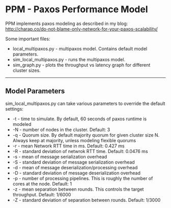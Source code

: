 # PPM - Paxos Performance Model

PPM implements paxos modeling as described in my blog: http://charap.co/do-not-blame-only-network-for-your-paxos-scalability/

Some important files:
 
* local_multipaxos.py - multipaxos model. Contains default model parameters.
* sim_local_multipaxos.py - runs the multipaxos model. 
* sim_graph.py - plots the throughput vs latency graph for different cluster sizes.

------

## Model Parameters ##
sim_local_multipaxos.py can take various parameters to override the default settings:
* -t - time to simulate. By default, 60 seconds of paxos runtime is modeled
* -N - number of nodes in the cluster. Default: 3
* -q - Quorum size. By default majority quorum for given cluster size N. Always keep at majority, unless modeling flexible quorums
* -r - mean Network RTT time in ms. Default: 0.427 ms
* -R - standard deviation of netwrok RTT time. Default: 0.0476 ms
* -s - mean of message serialization overhead
* -S - standard deviation of message serialization overhead
* -d - mean of message deserialization/processing overhead
* -D - standard deviation of message deserialization overhead
* -p - number of processing pipelines. This is roughly the number of cores at the node. Default: 1
* -z - mean separation between rounds. This controls the target throughput. Default: 1/6000
* -Z - standard deviation of separation between rounds. Default: 1/3000
